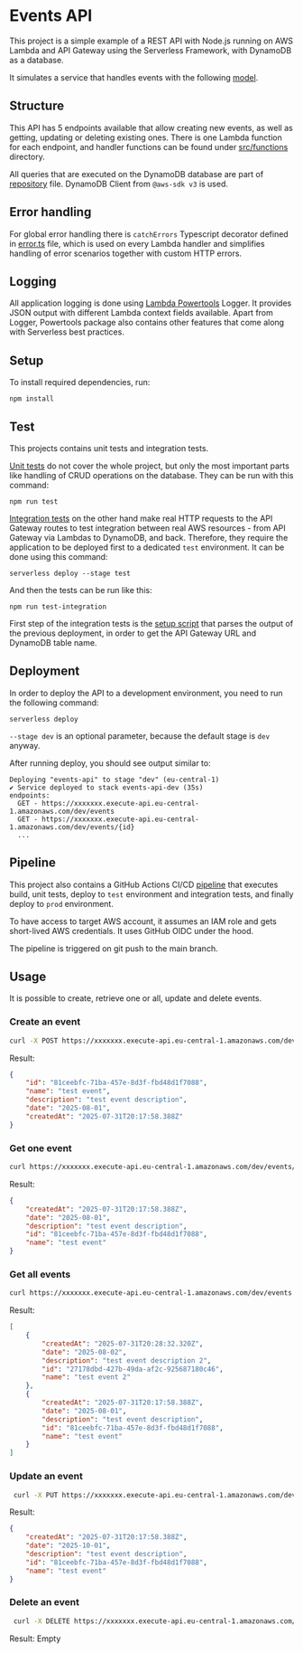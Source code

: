 # Events API

This project is a simple example of a REST API with Node.js running on AWS Lambda and API Gateway using the Serverless Framework, with DynamoDB as a database.

It simulates a service that handles events with the following [model](src/models/event.ts).

## Structure

This API has 5 endpoints available that allow creating new events, as well as getting, updating or deleting existing ones. There is one Lambda function for each endpoint, and handler functions can be found under [src/functions](src/functions/) directory.

All queries that are executed on the DynamoDB database are part of [repository](src/common/event-repository.ts) file. DynamoDB Client from `@aws-sdk v3` is used.

## Error handling

For global error handling there is `catchErrors` Typescript decorator defined in [error.ts](src/common//error.ts) file, which is used on every Lambda handler and simplifies handling of error scenarios together with custom HTTP errors.

## Logging

All application logging is done using [Lambda Powertools](https://docs.powertools.aws.dev/lambda/typescript/latest/) Logger. It provides JSON output with different Lambda context fields available. Apart from Logger, Powertools package also contains other features that come along with Serverless best practices.

## Setup

To install required dependencies, run:

```
npm install
```

## Test

This projects contains unit tests and integration tests.

[Unit tests](test/unit/) do not cover the whole project, but only the most important parts like handling of CRUD operations on the database. They can be run with this command:

```
npm run test
```

[Integration tests](test/integration/) on the other hand make real HTTP requests to the API Gateway routes to test integration between real AWS resources - from API Gateway via Lambdas to DynamoDB, and back. Therefore, they require the application to be deployed first to a dedicated `test` environment. It can be done using this command:

```
serverless deploy --stage test
```

And then the tests can be run like this:

```
npm run test-integration
```

First step of the integration tests is the [setup script](test/integration/util/config.ts) that parses the output of the previous deployment, in order to get the API Gateway URL and DynamoDB table name.

## Deployment

In order to deploy the API to a development environment, you need to run the following command:

```
serverless deploy
```

`--stage dev` is an optional parameter, because the default stage is `dev` anyway.

After running deploy, you should see output similar to:

```
Deploying "events-api" to stage "dev" (eu-central-1)
✔ Service deployed to stack events-api-dev (35s)
endpoints:
  GET - https://xxxxxxx.execute-api.eu-central-1.amazonaws.com/dev/events
  GET - https://xxxxxxx.execute-api.eu-central-1.amazonaws.com/dev/events/{id}
  ...
```

## Pipeline

This project also contains a GitHub Actions CI/CD [pipeline](.github/workflows/pipeline.yml) that executes build, unit tests, deploy to `test` environment and integration tests, and finally deploy to `prod` environment.

To have access to target AWS account, it assumes an IAM role and gets short-lived AWS credentials. It uses GitHub OIDC under the hood.

The pipeline is triggered on git push to the main branch.

## Usage

It is possible to create, retrieve one or all, update and delete events.

### Create an event

```bash
curl -X POST https://xxxxxxx.execute-api.eu-central-1.amazonaws.com/dev/events --data '{ "name": "test event", "description": "test event description", "date": "2025-08-01" }'
```

Result:

```json
{
    "id": "81ceebfc-71ba-457e-8d3f-fbd48d1f7088",
    "name": "test event",
    "description": "test event description",
    "date": "2025-08-01",
    "createdAt": "2025-07-31T20:17:58.388Z"
}
```

### Get one event

```bash
curl https://xxxxxxx.execute-api.eu-central-1.amazonaws.com/dev/events/<id>
```

Result:

```json
{
    "createdAt": "2025-07-31T20:17:58.388Z",
    "date": "2025-08-01",
    "description": "test event description",
    "id": "81ceebfc-71ba-457e-8d3f-fbd48d1f7088",
    "name": "test event"
}
```

### Get all events

```bash
curl https://xxxxxxx.execute-api.eu-central-1.amazonaws.com/dev/events
```

Result:

```json
[
    {
        "createdAt": "2025-07-31T20:28:32.320Z",
        "date": "2025-08-02",
        "description": "test event description 2",
        "id": "27178dbd-427b-49da-af2c-925687180c46",
        "name": "test event 2"
    },
    {
        "createdAt": "2025-07-31T20:17:58.388Z",
        "date": "2025-08-01",
        "description": "test event description",
        "id": "81ceebfc-71ba-457e-8d3f-fbd48d1f7088",
        "name": "test event"
    }
]
```

### Update an event

```bash
 curl -X PUT https://xxxxxxx.execute-api.eu-central-1.amazonaws.com/dev/events --data '{"date":"2025-10-01","description":"test event description","id":"81ceebfc-71ba-457e-8d3f-fbd48d1f7088","name":"test event"}'
```

Result:

```json
{
    "createdAt": "2025-07-31T20:17:58.388Z",
    "date": "2025-10-01",
    "description": "test event description",
    "id": "81ceebfc-71ba-457e-8d3f-fbd48d1f7088",
    "name": "test event"
}
```

### Delete an event

```bash
 curl -X DELETE https://xxxxxxx.execute-api.eu-central-1.amazonaws.com/dev/events/<id>
```

Result: Empty
